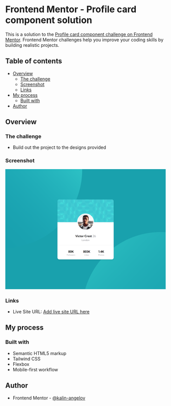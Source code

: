 # Frontend Mentor - Profile card component solution

This is a solution to the [Profile card component challenge on Frontend Mentor](https://www.frontendmentor.io/challenges/profile-card-component-cfArpWshJ). Frontend Mentor challenges help you improve your coding skills by building realistic projects. 

## Table of contents

- [Overview](#overview)
  - [The challenge](#the-challenge)
  - [Screenshot](#screenshot)
  - [Links](#links)
- [My process](#my-process)
  - [Built with](#built-with)
- [Author](#author)
  
## Overview

### The challenge

- Build out the project to the designs provided

### Screenshot

![Screenshot](./images/screenshots/screenshot.png)

### Links

- Live Site URL: [Add live site URL here](https://fm-profile-card-component-red.vercel.app/)

## My process

### Built with

- Semantic HTML5 markup
- Tailwind CSS
- Flexbox
- Mobile-first workflow

## Author

- Frontend Mentor - [@kalin-angelov](https://www.frontendmentor.io/profile/kalin-angelov)

